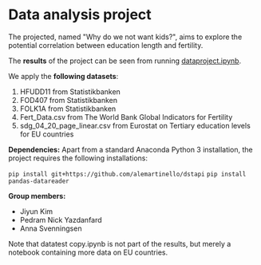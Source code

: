 # Data analysis project

The projected, named "Why do we not want kids?", aims to explore the potential correlation between education length and fertility.

The **results** of the project can be seen from running [dataproject.ipynb](dataproject.ipynb).

We apply the **following datasets**:

1. HFUDD11 from Statistikbanken
2. FOD407 from Statistikbanken
3. FOLK1A from Statistikbanken
3. Fert_Data.csv from The World Bank Global Indicators for Fertility
4. sdg_04_20_page_linear.csv from Eurostat on Tertiary education levels for EU countries

**Dependencies:** Apart from a standard Anaconda Python 3 installation, the project requires the following installations:


``pip install git+https://github.com/alemartinello/dstapi``
``pip install pandas-datareader``



**Group members:**
- Jiyun Kim
- Pedram Nick Yazdanfard
- Anna Svenningsen

Note that datatest copy.ipynb is not part of the results, but merely a notebook containing more data on EU countries.